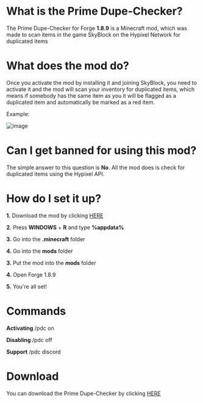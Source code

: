 # What is the Prime Dupe-Checker?
The Prime Dupe-Checker for Forge **1.8.9** is a Minecraft mod,
which was made to scan items in the game SkyBlock on the Hypixel Network for duplicated items

# What does the mod do?
Once you activate the mod by installing it and joining SkyBlock, you need to activate it and the mod will scan your inventory for duplicated items, which means if somebody has the same item as you it will be flagged as a duplicated item and automatically be marked as a red item.

Example:

![image](https://user-images.githubusercontent.com/103907495/164896118-9b9efdd2-bcf2-4b5c-820b-e77ef359d71a.png)

# Can I get banned for using this mod?
The simple answer to this question is **No**. All the mod does is check for duplicated items using the Hypixel API.

# How do I set it up?
**1.** Download the mod by clicking [HERE](https://github.com/primedevelopments/prime-dupe-checker)

**2.** Press **WINDOWS** + **R** and type **%appdata%**

**3.** Go into the **.minecraft** folder

**4.** Go into the **mods** folder

**3.** Put the mod into the **mods** folder

**4.** Open Forge 1.8.9

**5.** You're all set!

# Commands

**Activating** /pdc on

**Disabling** /pdc off

**Support** /pdc discord

# Download
You can download the Prime Dupe-Checker by clicking [HERE](https://github.com/primedevelopments/prime-dupe-checker)

